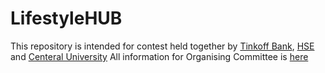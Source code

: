 # LifestyleHUB
This repository is intended for contest held together by [Tinkoff Bank](https://fintech.tinkoff.ru/), [HSE](https://www.hse.ru/en/) and [Centeral University](https://centraluniversity.ru/)
All information for Organising Committee is [here](docs/orgs-start.md)
